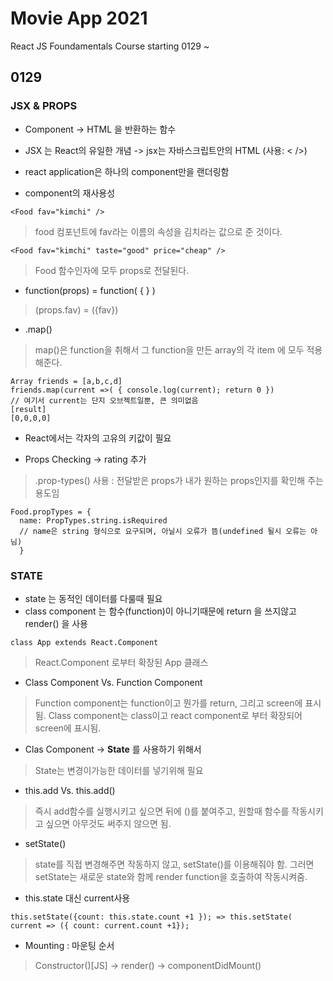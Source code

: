 # Movie App 2021

React JS Foundamentals Course
starting 0129 ~

## 0129
### JSX & PROPS
* Component -> HTML 을 반환하는 함수 
* JSX 는 React의 유일한 개념
-> jsx는 자바스크립트안의 HTML (사용: < />)

* react application은 하나의 component만을 랜더링함
* component의 재사용성 
```
<Food fav="kimchi" />
```
> food 컴포넌트에 fav라는 이름의 속성을 김치라는 값으로 준 것이다.
```
<Food fav="kimchi" taste="good" price="cheap" />
```
> Food 함수인자에 모두 props로 전달된다.

* function(props) = function( { } )
> (props.fav) = ({fav})

* .map()
> map()은 function을 취해서 그 function을 만든 array의 각 item 에 모두 적용해준다.
```
Array friends = [a,b,c,d]
friends.map(current =>( { console.log(current); return 0 })
// 여기서 current는 단지 오브젝트일뿐, 큰 의미없음
[result]
[0,0,0,0]
```

* React에서는 각자의 고유의 키값이 필요

* Props Checking -> rating 추가
> .prop-types() 사용 : 전달받은 props가 내가 원하는 props인지를 확인해 주는 용도임
```
Food.propTypes = {
  name: PropTypes.string.isRequired
  // name은 string 형식으로 요구되며, 아닐시 오류가 뜸(undefined 될시 오류는 아님)
  }
```

### STATE
* state 는 동적인 데이터를 다룰때 필요
* class component 는 함수(function)이 아니기때문에 return 을 쓰지않고 render() 을 사용
```
class App extends React.Component
```
> React.Component 로부터 확장된 App 클래스
* Class Component Vs. Function Component
> Function component는 function이고 뭔가를 return, 그리고 screen에 표시됨.
> Class component는 class이고 react component로 부터 확장되어 screen에 표시됨.

* Clas Component -> **State** 를 사용하기 위해서
> State는 변경이가능한 데이터를 넣기위해 필요

* this.add Vs. this.add()
> 즉시 add함수를 실행시키고 싶으면 뒤에 ()를 붙여주고, 원할때 함수를 작동시키고 싶으면 아무것도 써주지 않으면 됨.

* setState()
> state를 직접 변경해주면 작동하지 않고, setState()를 이용해줘야 함. 그러면 setState는 새로운 state와 함께 render function을 호출하여 작동시켜줌.
* this.state 대신 current사용
```
this.setState({count: this.state.count +1 }); => this.setState( current => ({ count: current.count +1});
```

* Mounting : 마운팅 순서
> Constructor()[JS] -> render() -> componentDidMount() 
